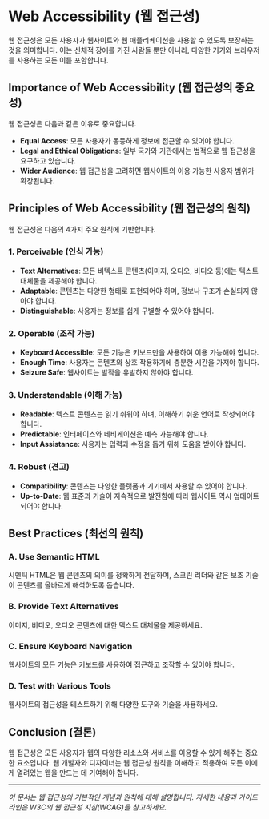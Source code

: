 # Web Accessibility (웹 접근성)

웹 접근성은 모든 사용자가 웹사이트와 웹 애플리케이션을 사용할 수 있도록 보장하는 것을 의미합니다. 이는 신체적 장애를 가진 사람들 뿐만 아니라, 다양한 기기와 브라우저를 사용하는 모든 이를 포함합니다.

## Importance of Web Accessibility (웹 접근성의 중요성)

웹 접근성은 다음과 같은 이유로 중요합니다.

- **Equal Access**: 모든 사용자가 동등하게 정보에 접근할 수 있어야 합니다.
- **Legal and Ethical Obligations**: 일부 국가와 기관에서는 법적으로 웹 접근성을 요구하고 있습니다.
- **Wider Audience**: 웹 접근성을 고려하면 웹사이트의 이용 가능한 사용자 범위가 확장됩니다.

## Principles of Web Accessibility (웹 접근성의 원칙)

웹 접근성은 다음의 4가지 주요 원칙에 기반합니다.

### 1. Perceivable (인식 가능)

- **Text Alternatives**: 모든 비텍스트 콘텐츠(이미지, 오디오, 비디오 등)에는 텍스트 대체물을 제공해야 합니다.
- **Adaptable**: 콘텐츠는 다양한 형태로 표현되어야 하며, 정보나 구조가 손실되지 않아야 합니다.
- **Distinguishable**: 사용자는 정보를 쉽게 구별할 수 있어야 합니다.

### 2. Operable (조작 가능)

- **Keyboard Accessible**: 모든 기능은 키보드만을 사용하여 이용 가능해야 합니다.
- **Enough Time**: 사용자는 콘텐츠와 상호 작용하기에 충분한 시간을 가져야 합니다.
- **Seizure Safe**: 웹사이트는 발작을 유발하지 않아야 합니다.

### 3. Understandable (이해 가능)

- **Readable**: 텍스트 콘텐츠는 읽기 쉬워야 하며, 이해하기 쉬운 언어로 작성되어야 합니다.
- **Predictable**: 인터페이스와 네비게이션은 예측 가능해야 합니다.
- **Input Assistance**: 사용자는 입력과 수정을 돕기 위해 도움을 받아야 합니다.

### 4. Robust (견고)

- **Compatibility**: 콘텐츠는 다양한 플랫폼과 기기에서 사용할 수 있어야 합니다.
- **Up-to-Date**: 웹 표준과 기술이 지속적으로 발전함에 따라 웹사이트 역시 업데이트 되어야 합니다.

## Best Practices (최선의 원칙)

### A. Use Semantic HTML

시멘틱 HTML은 웹 콘텐츠의 의미를 정확하게 전달하며, 스크린 리더와 같은 보조 기술이 콘텐츠를 올바르게 해석하도록 돕습니다.

### B. Provide Text Alternatives

이미지, 비디오, 오디오 콘텐츠에 대한 텍스트 대체물을 제공하세요.

### C. Ensure Keyboard Navigation

웹사이트의 모든 기능은 키보드를 사용하여 접근하고 조작할 수 있어야 합니다.

### D. Test with Various Tools

웹사이트의 접근성을 테스트하기 위해 다양한 도구와 기술을 사용하세요.

## Conclusion (결론)

웹 접근성은 모든 사용자가 웹의 다양한 리소스와 서비스를 이용할 수 있게 해주는 중요한 요소입니다. 웹 개발자와 디자이너는 웹 접근성 원칙을 이해하고 적용하여 모든 이에게 열려있는 웹을 만드는 데 기여해야 합니다.

---

_이 문서는 웹 접근성의 기본적인 개념과 원칙에 대해 설명합니다. 자세한 내용과 가이드라인은 W3C의 웹 접근성 지침(WCAG)을 참고하세요._

